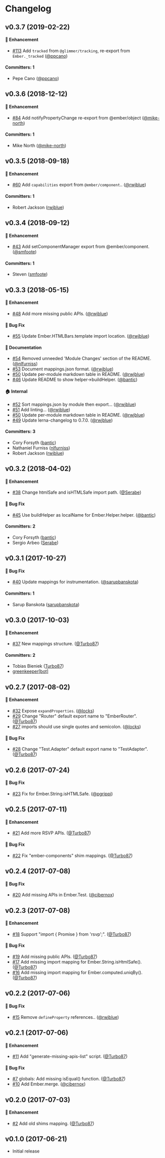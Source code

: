 # Changelog

## v0.3.7 (2019-02-22)

#### :rocket: Enhancement
* [#113](https://github.com/ember-cli/ember-rfc176-data/pull/113) Add `tracked` from `@glimmer/tracking`, re-export from `Ember._tracked` ([@ppcano](https://github.com/ppcano))

#### Committers: 1
- Pepe Cano ([@ppcano](https://github.com/ppcano))

## v0.3.6 (2018-12-12)

#### :rocket: Enhancement
* [#84](https://github.com/ember-cli/ember-rfc176-data/pull/84) Add notifyPropertyChange re-export from @ember/object ([@mike-north](https://github.com/mike-north))

#### Committers: 1
- Mike North ([@mike-north](https://github.com/mike-north))

## v0.3.5 (2018-09-18)

#### :rocket: Enhancement
* [#60](https://github.com/ember-cli/ember-rfc176-data/pull/60) Add `capabilities` export from `@ember/component`.. ([@rwjblue](https://github.com/rwjblue))

#### Committers: 1
- Robert Jackson ([rwjblue](https://github.com/rwjblue))

## v0.3.4 (2018-09-12)

#### :rocket: Enhancement
* [#43](https://github.com/ember-cli/ember-rfc176-data/pull/43) Add setComponentManager export from @ember/component. ([@smfoote](https://github.com/smfoote))

#### Committers: 1
- Steven ([smfoote](https://github.com/smfoote))

## v0.3.3 (2018-05-15)

#### :rocket: Enhancement
* [#48](https://github.com/ember-cli/ember-rfc176-data/pull/48) Add more missing public APIs. ([@rwjblue](https://github.com/rwjblue))

#### :bug: Bug Fix
* [#55](https://github.com/ember-cli/ember-rfc176-data/pull/55) Update Ember.HTMLBars.template import location. ([@rwjblue](https://github.com/rwjblue))

#### :memo: Documentation
* [#54](https://github.com/ember-cli/ember-rfc176-data/pull/54) Removed unneeded 'Module Changes' section of the README. ([@nlfurniss](https://github.com/nlfurniss))
* [#53](https://github.com/ember-cli/ember-rfc176-data/pull/53) Document mappings.json format. ([@rwjblue](https://github.com/rwjblue))
* [#50](https://github.com/ember-cli/ember-rfc176-data/pull/50) Update per-module markdown table in README. ([@rwjblue](https://github.com/rwjblue))
* [#46](https://github.com/ember-cli/ember-rfc176-data/pull/46) Update README to show helper->buildHelper. ([@bantic](https://github.com/bantic))

#### :house: Internal
* [#52](https://github.com/ember-cli/ember-rfc176-data/pull/52) Sort mappings.json by module then export... ([@rwjblue](https://github.com/rwjblue))
* [#51](https://github.com/ember-cli/ember-rfc176-data/pull/51) Add linting... ([@rwjblue](https://github.com/rwjblue))
* [#50](https://github.com/ember-cli/ember-rfc176-data/pull/50) Update per-module markdown table in README. ([@rwjblue](https://github.com/rwjblue))
* [#49](https://github.com/ember-cli/ember-rfc176-data/pull/49) Update lerna-changelog to 0.7.0. ([@rwjblue](https://github.com/rwjblue))

#### Committers: 3
- Cory Forsyth ([bantic](https://github.com/bantic))
- Nathaniel Furniss ([nlfurniss](https://github.com/nlfurniss))
- Robert Jackson ([rwjblue](https://github.com/rwjblue))

## v0.3.2 (2018-04-02)

#### :rocket: Enhancement
* [#38](https://github.com/ember-cli/ember-rfc176-data/pull/38) Change htmlSafe and isHTMLSafe import path. ([@Serabe](https://github.com/Serabe))

#### :bug: Bug Fix
* [#45](https://github.com/ember-cli/ember-rfc176-data/pull/45) Use buildHelper as localName for Ember.Helper.helper. ([@bantic](https://github.com/bantic))

#### Committers: 2
- Cory Forsyth ([bantic](https://github.com/bantic))
- Sergio Arbeo ([Serabe](https://github.com/Serabe))

## v0.3.1 (2017-10-27)

#### :bug: Bug Fix
* [#40](https://github.com/ember-cli/ember-rfc176-data/pull/40) Update mappings for instrumentation. ([@sarupbanskota](https://github.com/sarupbanskota))

#### Committers: 1
- Sarup Banskota ([sarupbanskota](https://github.com/sarupbanskota))

## v0.3.0 (2017-10-03)

#### :rocket: Enhancement
* [#37](https://github.com/ember-cli/ember-rfc176-data/pull/37) New mappings structure. ([@Turbo87](https://github.com/Turbo87))

#### Committers: 2
- Tobias Bieniek ([Turbo87](https://github.com/Turbo87))
- [greenkeeper[bot]](https://github.com/apps/greenkeeper)

## v0.2.7 (2017-08-02)

#### :rocket: Enhancement
* [#32](https://github.com/ember-cli/ember-rfc176-data/pull/32) Expose `expandProperties`. ([@locks](https://github.com/locks))
* [#29](https://github.com/ember-cli/ember-rfc176-data/pull/29) Change "Router" default export name to "EmberRouter". ([@Turbo87](https://github.com/Turbo87))
* [#27](https://github.com/ember-cli/ember-rfc176-data/pull/27) imports should use single quotes and semicolon. ([@locks](https://github.com/locks))

#### :bug: Bug Fix
* [#28](https://github.com/ember-cli/ember-rfc176-data/pull/28) Change "Test.Adapter" default export name to "TestAdapter". ([@Turbo87](https://github.com/Turbo87))


## v0.2.6 (2017-07-24)

#### :bug: Bug Fix
* [#23](https://github.com/ember-cli/ember-rfc176-data/pull/23) Fix for Ember.String.isHTMLSafe. ([@pgrippi](https://github.com/pgrippi))


## v0.2.5 (2017-07-11)

#### :rocket: Enhancement
* [#21](https://github.com/ember-cli/ember-rfc176-data/pull/21) Add more RSVP APIs. ([@Turbo87](https://github.com/Turbo87))

#### :bug: Bug Fix
* [#22](https://github.com/ember-cli/ember-rfc176-data/pull/22) Fix "ember-components" shim mappings. ([@Turbo87](https://github.com/Turbo87))


## v0.2.4 (2017-07-08)

#### :bug: Bug Fix
* [#20](https://github.com/ember-cli/ember-rfc176-data/pull/20) Add missing APIs in Ember.Test. ([@cibernox](https://github.com/cibernox))


## v0.2.3 (2017-07-08)

#### :rocket: Enhancement
* [#18](https://github.com/ember-cli/ember-rfc176-data/pull/18) Support "import { Promise } from 'rsvp';". ([@Turbo87](https://github.com/Turbo87))

#### :bug: Bug Fix
* [#19](https://github.com/ember-cli/ember-rfc176-data/pull/19) Add missing public APIs. ([@Turbo87](https://github.com/Turbo87))
* [#17](https://github.com/ember-cli/ember-rfc176-data/pull/17) Add missing import mapping for Ember.String.isHtmlSafe(). ([@Turbo87](https://github.com/Turbo87))
* [#16](https://github.com/ember-cli/ember-rfc176-data/pull/16) Add missing import mapping for Ember.computed.uniqBy(). ([@Turbo87](https://github.com/Turbo87))


## v0.2.2 (2017-07-06)

#### :bug: Bug Fix
* [#15](https://github.com/ember-cli/ember-rfc176-data/pull/15) Remove `defineProperty` references.. ([@rwjblue](https://github.com/rwjblue))


## v0.2.1 (2017-07-06)

#### :rocket: Enhancement
* [#11](https://github.com/ember-cli/ember-rfc176-data/pull/11) Add "generate-missing-apis-list" script. ([@Turbo87](https://github.com/Turbo87))

#### :bug: Bug Fix
* [#7](https://github.com/ember-cli/ember-rfc176-data/pull/7) globals: Add missing isEqual() function. ([@Turbo87](https://github.com/Turbo87))
* [#10](https://github.com/ember-cli/ember-rfc176-data/pull/10) Add Ember.merge. ([@cibernox](https://github.com/cibernox))


## v0.2.0 (2017-07-03)

#### :rocket: Enhancement
* [#2](https://github.com/ember-cli/ember-rfc176-data/pull/2) Add old shims mapping. ([@Turbo87](https://github.com/Turbo87))


## v0.1.0 (2017-06-21)

* Initial release
